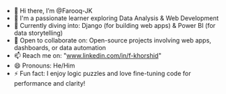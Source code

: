 - 👋 Hi there, I’m @Farooq-JK
- 👀 I'm a passionate learner exploring Data Analysis & Web Development
- 🌱 Currently diving into: Django (for building web apps) & Power BI (for data storytelling)
- 💞️ Open to collaborate on: Open-source projects involving web apps, dashboards, or data automation
- 📫 Reach me on: "www.linkedin.com/in/f-khorshid"
- 😄 Pronouns: He/Him
- ⚡ Fun fact: I enjoy logic puzzles and love fine-tuning code for performance and clarity!

<!---
Farooq-JK/Farooq-JK is a ✨ special ✨ repository because its `README.md` (this file) appears on your GitHub profile.
You can click the Preview link to take a look at your changes.
--->
